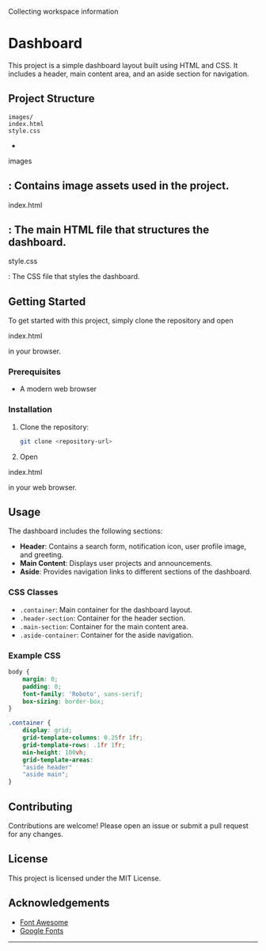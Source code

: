 Collecting workspace information

# Dashboard

This project is a simple dashboard layout built using HTML and CSS. It includes a header, main content area, and an aside section for navigation.

## Project Structure

```
images/
index.html
style.css
```

- 

images

: Contains image assets used in the project.
- 

index.html

: The main HTML file that structures the dashboard.
- 

style.css

: The CSS file that styles the dashboard.

## Getting Started

To get started with this project, simply clone the repository and open 

index.html

 in your browser.

### Prerequisites

- A modern web browser

### Installation

1. Clone the repository:
    ```sh
    git clone <repository-url>
    ```
2. Open 

index.html

 in your web browser.

## Usage

The dashboard includes the following sections:

- **Header**: Contains a search form, notification icon, user profile image, and greeting.
- **Main Content**: Displays user projects and announcements.
- **Aside**: Provides navigation links to different sections of the dashboard.

### CSS Classes

- `.container`: Main container for the dashboard layout.
- `.header-section`: Container for the header section.
- `.main-section`: Container for the main content area.
- `.aside-container`: Container for the aside navigation.

### Example CSS

```css
body {
    margin: 0;
    padding: 0;
    font-family: 'Roboto', sans-serif;
    box-sizing: border-box;
}

.container {
    display: grid;
    grid-template-columns: 0.25fr 1fr;
    grid-template-rows: .1fr 1fr;
    min-height: 100vh;
    grid-template-areas:
    "aside header"
    "aside main";
}
```

## Contributing

Contributions are welcome! Please open an issue or submit a pull request for any changes.

## License

This project is licensed under the MIT License.

## Acknowledgements

- [Font Awesome](https://fontawesome.com/)
- [Google Fonts](https://fonts.google.com/)

---

